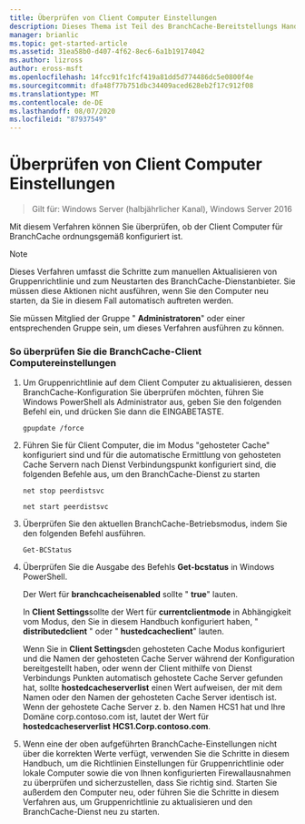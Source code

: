 ```yaml
---
title: Überprüfen von Client Computer Einstellungen
description: Dieses Thema ist Teil des BranchCache-Bereitstellungs Handbuchs für Windows Server 2016, das zeigt, wie BranchCache im Modus für verteilte und gehostete Caches bereitgestellt wird, um die WAN-Bandbreitenauslastung in Zweigniederlassungen zu optimieren.
manager: brianlic
ms.topic: get-started-article
ms.assetid: 31ea58b0-d407-4f62-8ec6-6a1b19174042
ms.author: lizross
author: eross-msft
ms.openlocfilehash: 14fcc91fc1fcf419a81dd5d774486dc5e0800f4e
ms.sourcegitcommit: dfa48f77b751dbc34409aced628eb2f17c912f08
ms.translationtype: MT
ms.contentlocale: de-DE
ms.lasthandoff: 08/07/2020
ms.locfileid: "87937549"
---
```

# <a name="verify-client-computer-settings"></a>Überprüfen von Client Computer Einstellungen

>Gilt für: Windows Server (halbjährlicher Kanal), Windows Server 2016

Mit diesem Verfahren können Sie überprüfen, ob der Client Computer für BranchCache ordnungsgemäß konfiguriert ist.

> [!NOTE]
> Dieses Verfahren umfasst die Schritte zum manuellen Aktualisieren von Gruppenrichtlinie und zum Neustarten des BranchCache-Dienstanbieter. Sie müssen diese Aktionen nicht ausführen, wenn Sie den Computer neu starten, da Sie in diesem Fall automatisch auftreten werden.

Sie müssen Mitglied der Gruppe " **Administratoren**" oder einer entsprechenden Gruppe sein, um dieses Verfahren ausführen zu können.

### <a name="to-verify-branchcache-client-computer-settings"></a>So überprüfen Sie die BranchCache-Client Computereinstellungen

1.  Um Gruppenrichtlinie auf dem Client Computer zu aktualisieren, dessen BranchCache-Konfiguration Sie überprüfen möchten, führen Sie Windows PowerShell als Administrator aus, geben Sie den folgenden Befehl ein, und drücken Sie dann die EINGABETASTE.

    `gpupdate /force`

2.  Führen Sie für Client Computer, die im Modus "gehosteter Cache" konfiguriert sind und für die automatische Ermittlung von gehosteten Cache Servern nach Dienst Verbindungspunkt konfiguriert sind, die folgenden Befehle aus, um den BranchCache-Dienst zu starten

    `net stop peerdistsvc`

    `net start peerdistsvc`

3.  Überprüfen Sie den aktuellen BranchCache-Betriebsmodus, indem Sie den folgenden Befehl ausführen.

    `Get-BCStatus`

4.  Überprüfen Sie die Ausgabe des Befehls **Get-bcstatus** in Windows PowerShell.

    Der Wert für **branchcacheisenabled** sollte " **true**" lauten.

    In **Client Settings**sollte der Wert für **currentclientmode** in Abhängigkeit vom Modus, den Sie in diesem Handbuch konfiguriert haben, " **distributedclient** " oder " **hustedcacheclient**" lauten.

    Wenn Sie in **Client Settings**den gehosteten Cache Modus konfiguriert und die Namen der gehosteten Cache Server während der Konfiguration bereitgestellt haben, oder wenn der Client mithilfe von Dienst Verbindungs Punkten automatisch gehostete Cache Server gefunden hat, sollte **hostedcacheserverlist** einen Wert aufweisen, der mit dem Namen oder den Namen der gehosteten Cache Server identisch ist. Wenn der gehostete Cache Server z. b. den Namen HCS1 hat und Ihre Domäne corp.contoso.com ist, lautet der Wert für **hostedcacheserverlist** **HCS1.Corp.contoso.com**.

5.  Wenn eine der oben aufgeführten BranchCache-Einstellungen nicht über die korrekten Werte verfügt, verwenden Sie die Schritte in diesem Handbuch, um die Richtlinien Einstellungen für Gruppenrichtlinie oder lokale Computer sowie die von Ihnen konfigurierten Firewallausnahmen zu überprüfen und sicherzustellen, dass Sie richtig sind. Starten Sie außerdem den Computer neu, oder führen Sie die Schritte in diesem Verfahren aus, um Gruppenrichtlinie zu aktualisieren und den BranchCache-Dienst neu zu starten.



